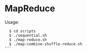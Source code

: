 # MapReduce

Usage:
```
  $ cd scripts
  $ ./sequential.sh
  $ ./map-reduce.sh
  $ ./map-combine-shuffle-reduce.sh
'''
